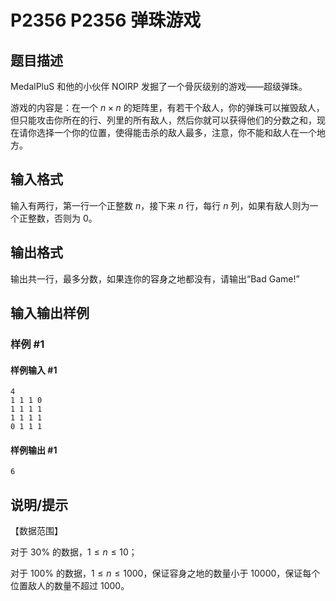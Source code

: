 # P2356 P2356 弹珠游戏

## 题目描述

MedalPluS 和他的小伙伴 NOIRP 发掘了一个骨灰级别的游戏——超级弹珠。

游戏的内容是：在一个 $n \times n$ 的矩阵里，有若干个敌人，你的弹珠可以摧毁敌人，但只能攻击你所在的行、列里的所有敌人，然后你就可以获得他们的分数之和，现在请你选择一个你的位置，使得能击杀的敌人最多，注意，你不能和敌人在一个地方。

## 输入格式

输入有两行，第一行一个正整数 $n$，接下来 $n$ 行，每行 $n$ 列，如果有敌人则为一个正整数，否则为 $0$。

## 输出格式

输出共一行，最多分数，如果连你的容身之地都没有，请输出“Bad Game!”

## 输入输出样例

### 样例 #1

#### 样例输入 #1

```
4
1 1 1 0
1 1 1 1
1 1 1 1
0 1 1 1
```

#### 样例输出 #1

```
6
```

## 说明/提示

【数据范围】

对于 $30\%$ 的数据，$1\leq n\leq 10$；

对于 $100\%$ 的数据，$1\leq n\leq 1000$，保证容身之地的数量小于 $10000$，保证每个位置敌人的数量不超过 $1000$。
